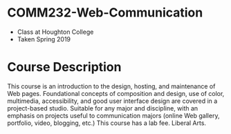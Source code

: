 # COMM232-Web-Communication
- Class at Houghton College
- Taken Spring 2019

# Course Description
This course is an introduction to the design, hosting, and maintenance of Web pages. Foundational concepts of composition and design, use of color, multimedia, accessibility, and good user interface design are covered in a project-based studio. Suitable for any major and discipline, with an emphasis on projects useful to communication majors (online Web gallery, portfolio, video, blogging, etc.) This course has a lab fee. Liberal Arts.
